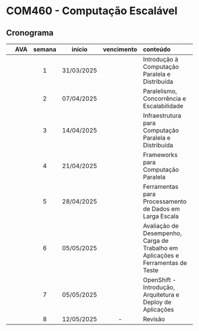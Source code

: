 # COM460 - Computação Escalável

## Cronograma

|   | AVA | semana | início | vencimento | conteúdo |
|:---:|:---:|:---:|:---:|:---:|:---|
|  |  | 1 | 31/03/2025 |  | Introdução à Computação Paralela e Distribuída |
|  |  | 2 | 07/04/2025 |  | Paralelismo, Concorrência e Escalabilidade |
|  |  | 3 | 14/04/2025 |  | Infraestrutura para Computação Paralela e Distribuída |
|  |  | 4 | 21/04/2025 |  | Frameworks para Computação Paralela |
|  |  | 5 | 28/04/2025 |  | Ferramentas para Processamento de Dados em Larga Escala |
|  |  | 6 | 05/05/2025 |  | Avaliação de Desempenho, Carga de Trabalho em Aplicações e Ferramentas de Teste |
|  |  | 7 | 05/05/2025 |  | OpenShift - Introdução, Arquitetura e Deploy de Aplicações |
|  |  | 8 | 12/05/2025 | - | Revisão |